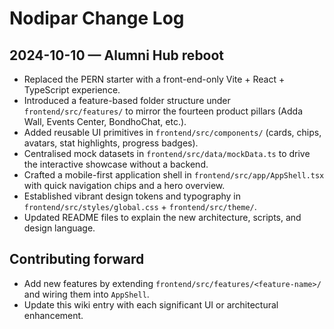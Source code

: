 # Nodipar Change Log

## 2024-10-10 — Alumni Hub reboot
- Replaced the PERN starter with a front-end-only Vite + React + TypeScript experience.
- Introduced a feature-based folder structure under `frontend/src/features/` to mirror the fourteen product pillars (Adda Wall, Events Center, BondhoChat, etc.).
- Added reusable UI primitives in `frontend/src/components/` (cards, chips, avatars, stat highlights, progress badges).
- Centralised mock datasets in `frontend/src/data/mockData.ts` to drive the interactive showcase without a backend.
- Crafted a mobile-first application shell in `frontend/src/app/AppShell.tsx` with quick navigation chips and a hero overview.
- Established vibrant design tokens and typography in `frontend/src/styles/global.css` + `frontend/src/theme/`.
- Updated README files to explain the new architecture, scripts, and design language.

## Contributing forward
- Add new features by extending `frontend/src/features/<feature-name>/` and wiring them into `AppShell`.
- Update this wiki entry with each significant UI or architectural enhancement.
